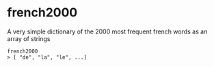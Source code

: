 french2000
==========

A very simple dictionary of the 2000 most frequent french words as an array of strings

    french2000
    > [ "de", "la", "le", ...]
